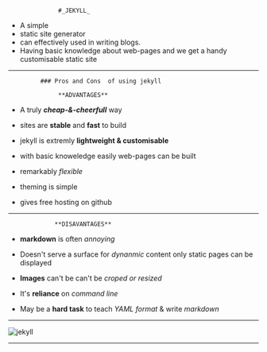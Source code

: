                   #_JEKYLL_

-  A simple 
- static site generator 
- can effectively used in writing blogs.
- Having basic knowledge about web-pages and we get a handy customisable static site
---
             ### Pros and Cons  of using jekyll
      
                  **ADVANTAGES** 


  - A truly _**cheap-&-cheerfull**_ way
  
  - sites are **stable** and **fast** to build
  
  - jekyll is extremly **lightweight & customisable**
 
  - with basic knoweledge easily web-pages can be built

  - remarkably _flexible_
  
  - theming is simple
 
  - gives free hosting on github

---

                 **DISAVANTAGES**

  - **markdown** is often _annoying_
  
  - Doesn't serve a surface for *_dynanmic_* content only static pages can be displayed
  - **Images** can't be can't be _croped or resized_ 
 
  - It's **reliance** on _command line_ 

  - May be a **hard task** to teach _YAML format_ & write _markdown_

---
![jekyll](https://talk.jekyllrb.com/uploads/jekyllrb/original/1X/4f9bd5334246d33651e846aed812280fbff586ba.png)

---







